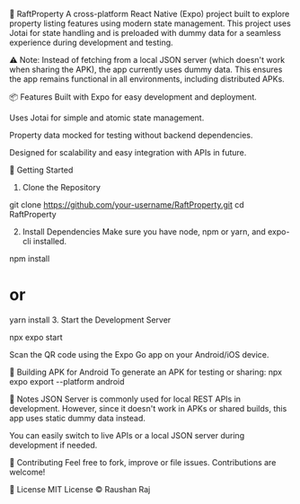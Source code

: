 🏡 RaftProperty
A cross-platform React Native (Expo) project built to explore property listing features using modern state management. This project uses Jotai for state handling and is preloaded with dummy data for a seamless experience during development and testing.

⚠️ Note: Instead of fetching from a local JSON server (which doesn't work when sharing the APK), the app currently uses dummy data. This ensures the app remains functional in all environments, including distributed APKs.

📦 Features
Built with Expo for easy development and deployment.

Uses Jotai for simple and atomic state management.

Property data mocked for testing without backend dependencies.

Designed for scalability and easy integration with APIs in future.

🚀 Getting Started
1. Clone the Repository

git clone https://github.com/your-username/RaftProperty.git
cd RaftProperty

2. Install Dependencies
Make sure you have node, npm or yarn, and expo-cli installed.

npm install

# or
yarn install
3. Start the Development Server

npx expo start

Scan the QR code using the Expo Go app on your Android/iOS device.

📱 Building APK for Android
To generate an APK for testing or sharing:
npx expo export --platform android

🧪 Notes
JSON Server is commonly used for local REST APIs in development. However, since it doesn't work in APKs or shared builds, this app uses static dummy data instead.

You can easily switch to live APIs or a local JSON server during development if needed.

🤝 Contributing
Feel free to fork, improve or file issues. Contributions are welcome!

📄 License
MIT License © Raushan Raj

